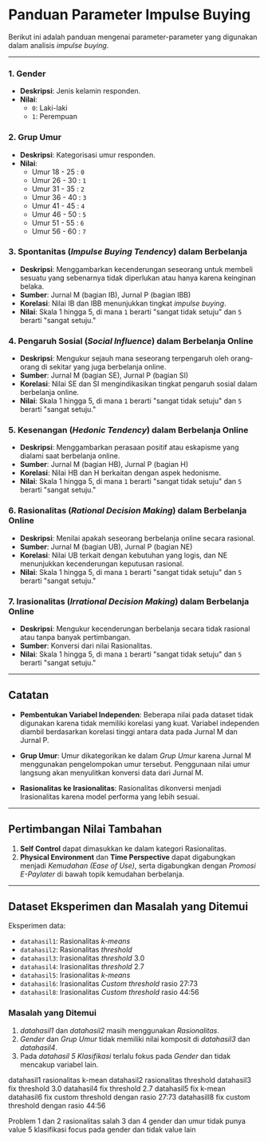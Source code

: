 # Panduan Parameter Impulse Buying

Berikut ini adalah panduan mengenai parameter-parameter yang digunakan dalam analisis *impulse buying*.

---

### 1. Gender
   - **Deskripsi**: Jenis kelamin responden.
   - **Nilai**:
     - `0`: Laki-laki
     - `1`: Perempuan

### 2. Grup Umur
   - **Deskripsi**: Kategorisasi umur responden.
   - **Nilai**:
     - Umur 18 - 25 : `0`
     - Umur 26 - 30 : `1`
     - Umur 31 - 35 : `2`
     - Umur 36 - 40 : `3`
     - Umur 41 - 45 : `4`
     - Umur 46 - 50 : `5`
     - Umur 51 - 55 : `6`
     - Umur 56 - 60 : `7`

### 3. Spontanitas (*Impulse Buying Tendency*) dalam Berbelanja
   - **Deskripsi**: Menggambarkan kecenderungan seseorang untuk membeli sesuatu yang sebenarnya tidak diperlukan atau hanya karena keinginan belaka.
   - **Sumber**: Jurnal M (bagian IB), Jurnal P (bagian IBB)
   - **Korelasi**: Nilai IB dan IBB menunjukkan tingkat *impulse buying*.
   - **Nilai**: Skala 1 hingga 5, di mana `1` berarti "sangat tidak setuju" dan `5` berarti "sangat setuju."

### 4. Pengaruh Sosial (*Social Influence*) dalam Berbelanja Online
   - **Deskripsi**: Mengukur sejauh mana seseorang terpengaruh oleh orang-orang di sekitar yang juga berbelanja online.
   - **Sumber**: Jurnal M (bagian SE), Jurnal P (bagian SI)
   - **Korelasi**: Nilai SE dan SI mengindikasikan tingkat pengaruh sosial dalam berbelanja online.
   - **Nilai**: Skala 1 hingga 5, di mana `1` berarti "sangat tidak setuju" dan `5` berarti "sangat setuju."

### 5. Kesenangan (*Hedonic Tendency*) dalam Berbelanja Online
   - **Deskripsi**: Menggambarkan perasaan positif atau eskapisme yang dialami saat berbelanja online.
   - **Sumber**: Jurnal M (bagian HB), Jurnal P (bagian H)
   - **Korelasi**: Nilai HB dan H berkaitan dengan aspek hedonisme.
   - **Nilai**: Skala 1 hingga 5, di mana `1` berarti "sangat tidak setuju" dan `5` berarti "sangat setuju."

### 6. Rasionalitas (*Rational Decision Making*) dalam Berbelanja Online
   - **Deskripsi**: Menilai apakah seseorang berbelanja online secara rasional.
   - **Sumber**: Jurnal M (bagian UB), Jurnal P (bagian NE)
   - **Korelasi**: Nilai UB terkait dengan kebutuhan yang logis, dan NE menunjukkan kecenderungan keputusan rasional.
   - **Nilai**: Skala 1 hingga 5, di mana `1` berarti "sangat tidak setuju" dan `5` berarti "sangat setuju."

### 7. Irasionalitas (*Irrational Decision Making*) dalam Berbelanja Online
   - **Deskripsi**: Mengukur kecenderungan berbelanja secara tidak rasional atau tanpa banyak pertimbangan.
   - **Sumber**: Konversi dari nilai Rasionalitas.
   - **Nilai**: Skala 1 hingga 5, di mana `1` berarti "sangat tidak setuju" dan `5` berarti "sangat setuju."

---

## Catatan

- **Pembentukan Variabel Independen**:
  Beberapa nilai pada dataset tidak digunakan karena tidak memiliki korelasi yang kuat. Variabel independen diambil berdasarkan korelasi tinggi antara data pada Jurnal M dan Jurnal P.

- **Grup Umur**:
  Umur dikategorikan ke dalam *Grup Umur* karena Jurnal M menggunakan pengelompokan umur tersebut. Penggunaan nilai umur langsung akan menyulitkan konversi data dari Jurnal M.

- **Rasionalitas ke Irasionalitas**:
  Rasionalitas dikonversi menjadi Irasionalitas karena model performa yang lebih sesuai.

---

## Pertimbangan Nilai Tambahan

1. **Self Control** dapat dimasukkan ke dalam kategori Rasionalitas.
2. **Physical Environment** dan **Time Perspective** dapat digabungkan menjadi *Kemudahan (Ease of Use)*, serta digabungkan dengan *Promosi E-Paylater* di bawah topik kemudahan berbelanja.

---

## Dataset Eksperimen dan Masalah yang Ditemui

Eksperimen data:
- `datahasil1`: Rasionalitas *k-means*
- `datahasil2`: Rasionalitas *threshold*
- `datahasil3`: Irasionalitas *threshold* 3.0
- `datahasil4`: Irasionalitas *threshold* 2.7
- `datahasil5`: Irasionalitas *k-means*
- `datahasil6`: Irasionalitas *Custom threshold* rasio 27:73
- `datahasil8`: Irasionalitas *Custom threshold* rasio 44:56

### Masalah yang Ditemui
1. *datahasil1* dan *datahasil2* masih menggunakan *Rasionalitas*.
2. *Gender* dan *Grup Umur* tidak memiliki nilai komposit di *datahasil3* dan *datahasil4*.
3. Pada *datahasil 5* *Klasifikasi* terlalu fokus pada *Gender* dan tidak mencakup variabel lain.

datahasil1 rasionalitas k-mean 
datahasil2 rasionalitas threshold
datahasil3 fix threshold 3.0
datahasil4 fix threshold 2.7
datahasil5 fix k-mean
datahasil6 fix custom threshold dengan rasio 27:73
datahasill8 fix custom threshold dengan rasio 44:56

Problem
1 dan 2 rasionalitas salah
3 dan 4 gender dan umur tidak punya value
5 klasifikasi focus pada gender dan tidak value lain